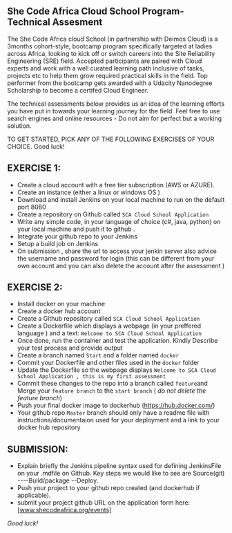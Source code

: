 ## She Code Africa Cloud School Program- Technical Assesment
The She Code Africa cloud School (in partnership with Deimos Cloud) is a 3months cohort-style, bootcamp program specifically targeted at ladies across Africa, looking to kick off or switch careers into the Site Reliability Engineering (SRE) field. Accepted participants are paired with Cloud experts and work with a well curated learning path inclusive of tasks, projects etc to help them grow required practical skills in the field. Top performer from the bootcamp gets awarded with a Udacity Nanodegree Scholarship to become a certifed Cloud Engineer.

The technical assessments below provides us an idea of the learning efforts you have put in towards your learning journey for the field. Feel free to use search engines and online resources - Do not aim for perfect but a working solution.

TO GET STARTED, PICK ANY OF THE FOLLOWING EXERCISES OF YOUR CHOICE. Good luck!

## EXERCISE 1:
- Create  a cloud account with a free tier subscription (AWS or AZURE).
 - Create an instance (either  a linux  or windows OS )	
 - Download and install Jenkins on your local machine to run on the default port 8080
 - Create a repository on Github called ``SCA Cloud School Application``
 - Write any simple code, in your  language of choice (c#, java,  python) on your local machine and push it to github .
 - Integrate  your github repo to your Jenkins 
 - Setup a  build job on Jenkins 
 - On submission , share the url to access your jenkin  server also advice   the   username and  password  for login (this can be different  from  your own account and you can also delete the account after the assessment )

## EXERCISE 2:
- Install docker on your machine 
- Create a docker hub account
- Create a Github repository called `SCA Cloud School Application`
- Create a Dockerfile which displays a webpage (in your preffered language ) and a text: ``Welcome to SCA Cloud School Application``
- Once done, run the container and test the application. Kindly Describe your test process and provide output
- Create a branch named ``Start`` and a folder named ``docker``
- Commit your Dockerfile and other files used in the ``docker`` folder
- Update the Dockerfile so the webpage displays ``Welcome to SCA Cloud School Application , this is my first assessment``
- Commit these changes to the repo into a branch called ``feature``and Merge your ``feature branch`` to the ``start branch`` ( _do not delete the feature branch_)
- Push your final docker image to dockerhub (https://hub.docker.com/)
- Your github repo ``Master`` branch should only have a readme file with instructions/documentaion used for your deployment and a link to your docker hub repository


## SUBMISSION:
- Explain briefly  the Jenkins pipeline syntax used for defining JenkinsFile on your .mdfile on Github. Key steps we would like to see are Source(git) ----Build/package --Deploy. 
- Push your project to your github repo created (and dockerhub if applicable).
- submit your project github URL on the application form here: [www.shecodeafrica.org/events]

*Good luck!*
